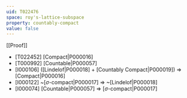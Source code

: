```yaml
---
uid: T022476
space: roy's-lattice-subspace
property: countably-compact
value: false
---
```

[[Proof]]

* [T022452] [Compact|P000016]
* [T000992] [Countable|P000057]
* [I000106] ([Lindelof|P000018] + [Countably Compact|P000019]) => [Compact|P000016]
* [I000122] ~[$\sigma$-compact|P000017] => ~[Lindelof|P000018]
* [I000074] [Countable|P000057] => [$\sigma$-compact|P000017]

